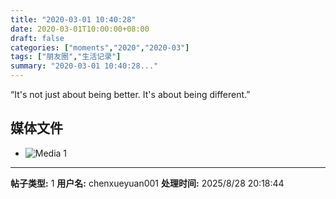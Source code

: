 ```yaml
---
title: "2020-03-01 10:40:28"
date: 2020-03-01T10:00:00+08:00
draft: false
categories: ["moments","2020","2020-03"]
tags: ["朋友圈","生活记录"]
summary: "2020-03-01 10:40:28..."
---
```


“It's not just about being better. It's about being different.”

## 媒体文件

- ![Media 1](/Moments/photos/2020-03-01/202003011040280.jpg)

---

**帖子类型:** 1
**用户名:** chenxueyuan001
**处理时间:** 2025/8/28 20:18:44